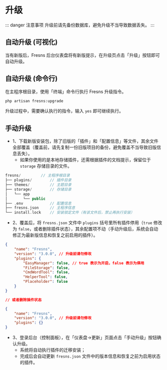 # 升级

::: danger 注意事项
升级前请先备份数据库，避免升级不当导致数据丢失。
:::

## 自动升级 (可视化)

当有新版后，Fresns 后台仪表盘将有新版提示，在升级页点击「升级」按钮即可自动升级。

## 自动升级 (命令行)

在主程序根目录，使用「终端」命令行执行 Fresns 升级指令。

```sh
php artisan fresns:upgrade
```

升级过程中，需要确认执行的指令，输入 `yes` 即可继续执行。

## 手动升级

- 1、下载新版安装包，除了旧版的「插件」和「配置信息」等文件，其余文件全部覆盖（覆盖前，请先复制一份旧版项目的备份，避免覆盖不当导致旧版信息丢失）。
    - 如果你使用的是本地存储插件，还需根据插件的文档提示，保留位于 `storage` 存储目录的文件。

```php
fresns/         // 主程序根目录
├── plugins/        // 插件目录
├── themes/         // 主题目录
├── storage/        // 存储目录
│   └── app
│       └── public
├── .env            // 配置信息
├── fresns.json     // 主程序信息
└── install.lock    // 安装锁定文件（有该文件后，禁止再执行安装）
```

- 2、覆盖后，将 `fresns.json` 文件中 `plugins` 括号里所有插件停用（`true` 修改为 `false`，或者删除插件状态），其余配置项不动（手动升级后，系统会自动修正为最新版信息和恢复之前启用的插件）。

```json
{
    "name": "Fresns",
    "version": "3.0.0", // 升级前请勿修改
    "plugins": {
        "EasyManager": false, // true 表示为开启，false 表示为停用
        "FileStorage": false,
        "CmdWordTool": false,
        "HelperTool": false,
        "Placeholder": false
    }
}

// 或者删除插件状态

{
    "name": "Fresns",
    "version": "3.0.0", // 升级前请勿修改
    "plugins": {}
}
```

- 3、登录后台（控制面板），在「仪表盘->更新」页面点击「手动升级」按钮确认升级。
    - 系统将自动执行插件的迁移安装；
    - 完成后会自动更新 `fresns.json` 文件中的版本信息和恢复之前为启用状态的插件。
